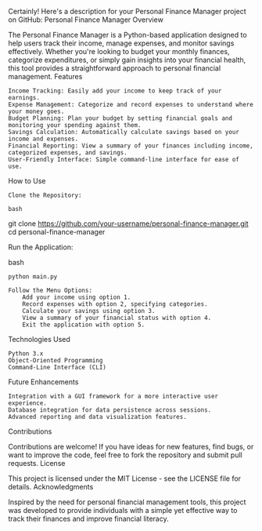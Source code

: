 Certainly! Here's a description for your Personal Finance Manager project on GitHub:
Personal Finance Manager
Overview

The Personal Finance Manager is a Python-based application designed to help users track their income, manage expenses, and monitor savings effectively. Whether you're looking to budget your monthly finances, categorize expenditures, or simply gain insights into your financial health, this tool provides a straightforward approach to personal financial management.
Features

    Income Tracking: Easily add your income to keep track of your earnings.
    Expense Management: Categorize and record expenses to understand where your money goes.
    Budget Planning: Plan your budget by setting financial goals and monitoring your spending against them.
    Savings Calculation: Automatically calculate savings based on your income and expenses.
    Financial Reporting: View a summary of your finances including income, categorized expenses, and savings.
    User-Friendly Interface: Simple command-line interface for ease of use.

How to Use

    Clone the Repository:

    bash

git clone https://github.com/your-username/personal-finance-manager.git
cd personal-finance-manager

Run the Application:

bash

    python main.py

    Follow the Menu Options:
        Add your income using option 1.
        Record expenses with option 2, specifying categories.
        Calculate your savings using option 3.
        View a summary of your financial status with option 4.
        Exit the application with option 5.

Technologies Used

    Python 3.x
    Object-Oriented Programming
    Command-Line Interface (CLI)

Future Enhancements

    Integration with a GUI framework for a more interactive user experience.
    Database integration for data persistence across sessions.
    Advanced reporting and data visualization features.

Contributions

Contributions are welcome! If you have ideas for new features, find bugs, or want to improve the code, feel free to fork the repository and submit pull requests.
License

This project is licensed under the MIT License - see the LICENSE file for details.
Acknowledgments

Inspired by the need for personal financial management tools, this project was developed to provide individuals with a simple yet effective way to track their finances and improve financial literacy.
